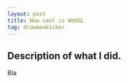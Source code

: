 ```yaml
---
layout: post
title: How cool is WebGL
tag: drawmeakicker
---
```


Description of what I did.
--------------------------

Bla

